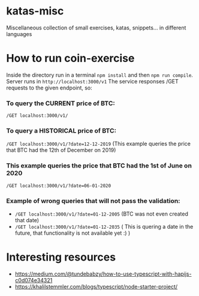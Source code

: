 # katas-misc
Miscellaneous collection of small exercises, katas, snippets... in different languages

# How to run coin-exercise

Inside the directory run in a terminal `npm install` and then `npm run compile`. Server runs in `http://localhost:3000/v1`
The service responses /GET requests to the given endpoint, so:
### To query the CURRENT price of BTC:
```/GET localhost:3000/v1/```
### To query a HISTORICAL price of BTC:
```/GET localhost:3000/v1/?date=12-12-2019``` (This example queries the price that BTC had the 12th of December on 2019)
### This example queries the price that BTC had the 1st of June on 2020
```/GET localhost:3000/v1/?date=06-01-2020```

### Example of wrong queries that will not pass the validation:
- ```/GET localhost:3000/v1/?date=01-12-2005``` (BTC was not even created that date)
- ```/GET localhost:3000/v1/?date=01-12-2035``` ( This is quering a date in the future, that functionality is not available yet :) )


# Interesting resources
- https://medium.com/@tundebabzy/how-to-use-typescript-with-hapijs-c0d074e34321
- https://khalilstemmler.com/blogs/typescript/node-starter-project/
